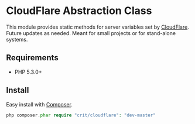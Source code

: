 # CloudFlare Abstraction Class

This module provides static methods for server variables set by [CloudFlare](https://www.cloudflare.com/). Future updates as needed. Meant for small projects or for stand-alone systems.

## Requirements

- PHP 5.3.0+

## Install

Easy install with [Composer](http://getcomposer.org/).

```php
php composer.phar require "crit/cloudflare": "dev-master"
```
